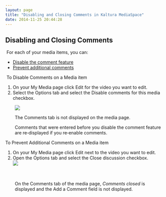```yaml
---
layout: page
title: "Disabling and Closing Comments in Kaltura MediaSpace"
date: 2014-11-25 20:44:28
---
```


<h2 class="mce-heading-2">
  Disabling and Closing Comments
</h2>

 For each of your media items, you can:

*   [Disable the comment feature][1]
*   [Prevent additional comments][2]

 [1]: #Disable_comments
 [2]: #Prevent_additional

<p class="mce-procedure">
   To Disable Comments on a Media item
</p>

1.  On your My Media page click Edit for the video you want to edit.
2.  Select the Options tab and select the Disable comments for this media checkbox.

<p style="padding-left: 30px;">
  <img src="{{site.url}}/assets/1725">
</p>

<p style="padding-left: 30px;">
  The Comments tab is not displayed on the media page.
</p>

<p class="mce-note-graphic" style="padding-left: 30px;">
  Comments that were entered before you disable the comment feature are re‑displayed if you re‑enable comments.
</p>

  
<span class="mce-procedure"><a name="Prevent_additional"></a>To Prevent Additional Comments on a Media item</span>

1.  On your My Media page click Edit next to the video you want to edit.
2.  Open the Options tab and select the Close discussion checkbox.  
    <img src="{{site.url}}/assets/1726">

<p class="FigureList">
   
</p>

<p style="padding-left: 30px;">
  On the Comments tab of the media page, <em>Comments closed</em> is displayed and the Add a Comment field is not displayed.
</p>

 

 

 